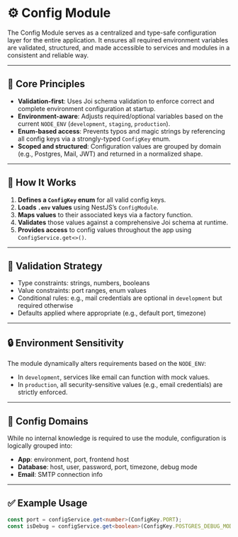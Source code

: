 # ⚙️ Config Module

The Config Module serves as a centralized and type-safe configuration layer for the entire application. It ensures all required environment variables are validated, structured, and made accessible to services and modules in a consistent and reliable way.

---

## 🧠 Core Principles

- **Validation-first**: Uses Joi schema validation to enforce correct and complete environment configuration at startup.
- **Environment-aware**: Adjusts required/optional variables based on the current `NODE_ENV` (`development`, `staging`, `production`).
- **Enum-based access**: Prevents typos and magic strings by referencing all config keys via a strongly-typed `ConfigKey` enum.
- **Scoped and structured**: Configuration values are grouped by domain (e.g., Postgres, Mail, JWT) and returned in a normalized shape.

---

## 🧩 How It Works

1. **Defines a `ConfigKey` enum** for all valid config keys.
2. **Loads `.env` values** using NestJS’s `ConfigModule`.
3. **Maps values** to their associated keys via a factory function.
4. **Validates** those values against a comprehensive Joi schema at runtime.
5. **Provides access** to config values throughout the app using `ConfigService.get<>()`.

---

## 🧪 Validation Strategy

- Type constraints: strings, numbers, booleans
- Value constraints: port ranges, enum values
- Conditional rules: e.g., mail credentials are optional in `development` but required otherwise
- Defaults applied where appropriate (e.g., default port, timezone)

---

## 🔒 Environment Sensitivity

The module dynamically alters requirements based on the `NODE_ENV`:

- In `development`, services like email can function with mock values.
- In `production`, all security-sensitive values (e.g., email credentials) are strictly enforced.

---

## 🧱 Config Domains

While no internal knowledge is required to use the module, configuration is logically grouped into:

- **App**: environment, port, frontend host
- **Database**: host, user, password, port, timezone, debug mode
- **Email**: SMTP connection info

---

## ✅ Example Usage

```ts
const port = configService.get<number>(ConfigKey.PORT);
const isDebug = configService.get<boolean>(ConfigKey.POSTGRES_DEBUG_MODE);
```
